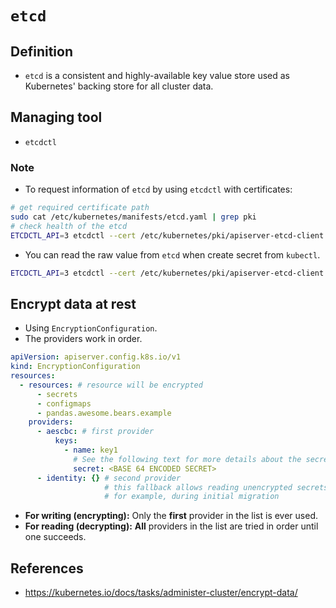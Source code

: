 # `etcd`
## Definition
- `etcd` is a consistent and highly-available key value store used as Kubernetes' backing store for all cluster data.
## Managing tool
- `etcdctl`
### Note
- To request information of `etcd` by using `etcdctl` with certificates:
```bash
# get required certificate path
sudo cat /etc/kubernetes/manifests/etcd.yaml | grep pki
# check health of the etcd
ETCDCTL_API=3 etcdctl --cert /etc/kubernetes/pki/apiserver-etcd-client.crt --key /etc/kubernetes/pki/apiserver-etcd-client.key --cacert /etc/kubernetes/pki/etcd/ca.crt endpoint health
```
- You can read the raw value from `etcd` when create secret from `kubectl`.
```bash
ETCDCTL_API=3 etcdctl --cert /etc/kubernetes/pki/apiserver-etcd-client.crt --key /etc/kubernetes/pki/apiserver-etcd-client.key --cacert /etc/kubernetes/pki/etcd/ca.crt get /registry/secrets/{namespace}/{secret-name} | hexdump -C
```
## Encrypt data at rest
- Using `EncryptionConfiguration`.
- The providers work in order. 
```yaml
apiVersion: apiserver.config.k8s.io/v1
kind: EncryptionConfiguration
resources:
  - resources: # resource will be encrypted
      - secrets
      - configmaps
      - pandas.awesome.bears.example
    providers:
      - aescbc: # first provider
          keys:
            - name: key1
              # See the following text for more details about the secret value
              secret: <BASE 64 ENCODED SECRET>
      - identity: {} # second provider
			         # this fallback allows reading unencrypted secrets;
                     # for example, during initial migration
```
- **For writing (encrypting):** Only the **first** provider in the list is ever used.
- **For reading (decrypting):** **All** providers in the list are tried in order until one succeeds.
## References
- https://kubernetes.io/docs/tasks/administer-cluster/encrypt-data/